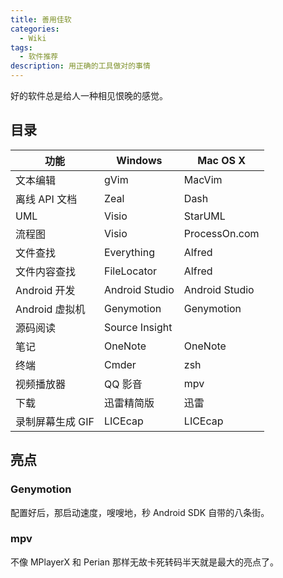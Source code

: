 ```yaml
---
title: 善用佳软
categories:
  - Wiki
tags:
  - 软件推荐
description: 用正确的工具做对的事情
---
```


好的软件总是给人一种相见恨晚的感觉。

## 目录

| 功能             | Windows        | Mac OS X       |
|------------------|----------------|----------------|
| 文本编辑         | gVim           | MacVim         |
| 离线 API 文档    | Zeal           | Dash           |
| UML              | Visio          | StarUML        |
| 流程图           | Visio          | ProcessOn.com  |
| 文件查找         | Everything     | Alfred         |
| 文件内容查找     | FileLocator    | Alfred         |
| Android 开发     | Android Studio | Android Studio |
| Android 虚拟机   | Genymotion     | Genymotion     |
| 源码阅读         | Source Insight |                |
| 笔记             | OneNote        | OneNote        |
| 终端             | Cmder          | zsh            |
| 视频播放器       | QQ 影音        | mpv            |
| 下载             | 迅雷精简版     | 迅雷           |
| 录制屏幕生成 GIF | LICEcap        | LICEcap        |

## 亮点

### Genymotion

配置好后，那启动速度，嗖嗖地，秒 Android SDK 自带的八条街。

### mpv

不像 MPlayerX 和 Perian 那样无故卡死转码半天就是最大的亮点了。
